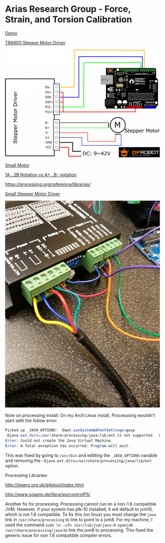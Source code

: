 # Arias Research Group - Force, Strain, and Torsion Calibration

[Demo](https://photos.app.goo.gl/4G34ULmg8PTHunWcA)

[TB6600 Stepper Motor Driver](https://www.dfrobot.com/wiki/index.php/TB6600_Stepper_Motor_Driver_SKU:_DRI0043)

![tb6600](img/tb6600.png)

[Small Motor](https://www.pololu.com/file/0J714/SY42STH38-1684A.pdf)

[1A...2B Notation vs A+...B- notation](https://groups.google.com/forum/#!topic/ultimaker/zdIKGwMXf28)

https://processing.org/reference/libraries/

[Small Stepper Motor Driver](https://www.pololu.com/category/229/mp6500-stepper-motor-driver-carriers)

![wires](img/wires.jpg)

Note on processing install: On my Arch Linux install, Processsing wouldn't start with the follow error:
```java
Picked up _JAVA_OPTIONS: -Dawt.useSystemAAFontSettings=gasp
-Djava.ext.dirs=/usr/share/processing/java/lib/ext is not supported.  Use -classpath instead.
Error: Could not create the Java Virtual Machine.
Error: A fatal exception has occurred. Program will exit.
```

This was fixed by going to `/usr/bin` and editting the `_JAVA_OPTIONS` variable and removing the `-Djava.ext.dirs=/usr/share/processing/java/lib/ext` option.

Processing Libraries:

http://lagers.org.uk/g4ptool/index.html

http://www.sojamo.de/libraries/controlP5/

Another fix for processing: Processing cannot run on a non-1.6 compatible JVM. However, if your system has jdk-10 installed, it will default to jvm10, which is not 1.6 compatible. To fix this (on linux) you must change the `java` link in `/usr/share/processing` to link to point to a jvm8. For my machine, I used the command `sudo ln -sfn /usr/lib/jvm/java-8-openjdk /usr/share/processing/java` to link the jvm8 to processing. This fixed the generic issue for non 1.6 compatible compiler errors.
